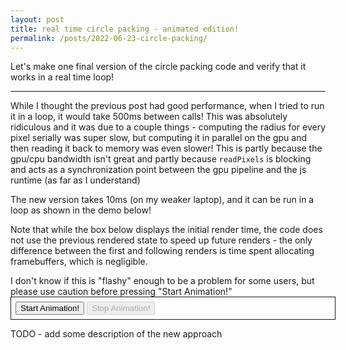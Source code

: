 ```yaml
---
layout: post
title: real time circle packing - animated edition!
permalink: /posts/2022-06-23-circle-packing/
---
```


Let's make one final version of the circle packing code and verify that it works
in a real time loop!

---

<link rel="stylesheet" href="{{ '/static/pi_digits/style.css' | relative_url }}">
<style>
canvas {
width: 100%;
}
</style>
<script src="{{ '/static/circle_packing/post.js' | relative_url }}" type="text/javascript"></script>
<script src="https://aneeshdurg.me/webgl-common/common.js"></script>
<script src="{{ '/static/circle_packing/common.js' | relative_url }}" type="text/javascript"></script>
<script>
const img_path = "{{ '/static/circle_packing/image.jpeg' | relative_url }}";
const shader_path = "{{ '/static/circle_packing/ver8/compute.frag.c' | relative_url }}";
</script>
<script src="{{ '/static/circle_packing/ver8/script.js' | relative_url }}" type="text/javascript"></script>

While I thought the previous post had good performance, when I tried to run it
in a loop, it would take 500ms between calls! This was absolutely ridiculous and
it was due to a couple things - computing the radius for every pixel serially
was super slow, but computing it in parallel on the gpu and then reading it back
to memory was even slower! This is partly because the gpu/cpu bandwidth isn't
great and partly because `readPixels` is blocking and acts as a synchronization
point between the gpu pipeline and the js runtime (as far as I understand)

The new version takes 10ms (on my weaker laptop), and it can be run in a loop as
shown in the demo below!

Note that while the box below displays the initial render time, the code does
not use the previous rendered state to speed up future renders - the only
difference between the first and following renders is time spent allocating
framebuffers, which is negligible.

<div class="isa_error" onclick="(() => { fadeOutEl(this); })()">
I don't know if this is "flashy" enough to be a problem for some users, but
please use caution before pressing "Start Animation!"
</div>

<div id="container1" style="width: 100%; border: solid 1px; padding: 0.5em;">
<button id="start1">Start Animation!</button>
<button id="stop1" disabled>Stop Animation!</button>
<br>
</div>
<script>
let cancel_animation = false;
let finished_promise = null;
let finished_cb = null;
document.addEventListener("DOMContentLoaded", async function() {
await loadTwgl();
const container = document.getElementById("container1");

const stats = document.createElement("code");
container.appendChild(stats);
const draw = await ver8_main(container, img_path, shader_path);
const start = performance.now();
draw();
const time = performance.now() - start;
stats.innerText = "Initial render in " + time + "ms";

const loop = () => {
draw();
if (cancel_animation) {
finished_cb();
} else {
requestAnimationFrame(loop);
}
};

const btn_stop = document.getElementById("stop1");
const btn_start = document.getElementById("start1");

btn_start.onclick = () => {
btn_start.disabled = true;
finished_promise = new Promise((r) => {
finished_cb = r;
requestAnimationFrame(loop);
});
btn_stop.disabled = false;
};

btn_stop.onclick = async () => {
btn_stop.disabled = true;;
cancel_animation = true;
await finished_promise;
cancel_animation = false;
btn_start.disabled = false;
};
});
</script>

TODO - add some description of the new approach

